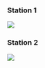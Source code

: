 ### Station 1
![](https://cdn-0.plantuml.com/plantuml/png/VP2nJiCm54NtVCLJHgGEjCcI0NLeAx4mK2G6X51mRcoB5rjod0N4lsD3unImkaInVQvzpzkEldL-6hXWz9wy9QUbyjHf1-6rDGLHG3pe6B_N7mMT_fhoCIHXg9rwEd0x2eMo-FpDhnE_Rihxm-sEZa8vw5UOV-mciPkcV6YbHFUo2wiBaIf5gb17Tt3ASeQh4rStvTwD7ioW0nJ33U1kCl8dytJrJAlLpKankIvxQsfcMTgxjzOOdmmNQXEeRrkuth9qq4AHH4WvZI2IH9T85IBdqe66V_V9BvAnNi2EC1tehest2PMG-WAICQdZWtg0dN86zMmmpiC_kR0TC-thF-rZzroaEfjkh2aKG_TO5FB7sw0p3Vm5)
### Station 2
![](https://cdn-0.plantuml.com/plantuml/png/VOynIyGm68Rt_egNZi8DTssN37B8NKKGbrCSn26qNvlWrnJIP1B_cPj_pFQi2Mfm2I5vNdYU_UIaTNxWZAbpS2EixfL3goqrJeyc0sR44KxBkNtDiDv4_ZWloK3w3ZNBgL6KPsy_-LtWTo9_k3dWbYOoVx0YO8N8wuztve5CJv1-mk4Ad1oLOLJEBhebgqPES5NWAf4VxUI8cL2JOh83SUjD_xLvkdZ6PdEvzeNG-BQ3-2x5qRv8Orp8YrG1WINrcixUeImI9GHYvM-mF8EBZC29J4kuausokb4kXFo39Bmh2DphWKQVygrMNxFCqQUi0nUjqtWPyUtYrYWctL7qJd_lvmO_y2S0)
